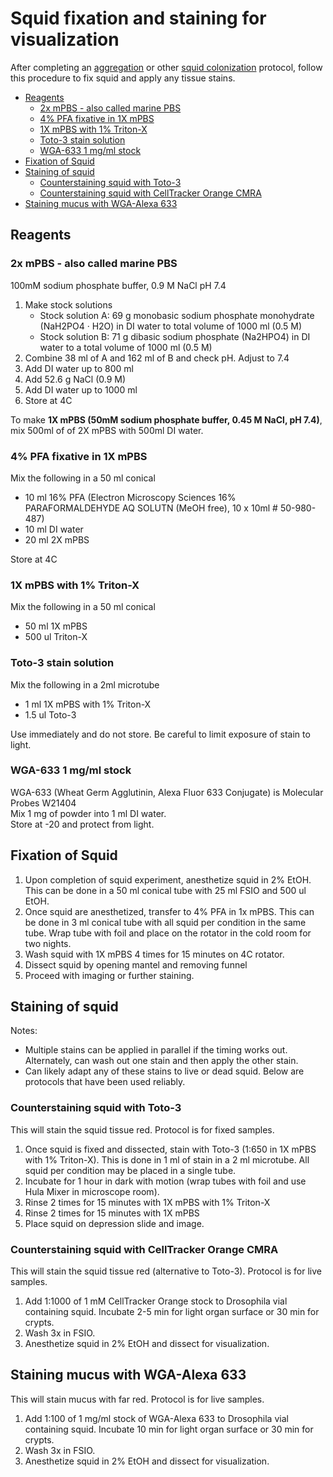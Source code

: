 # Squid fixation and staining for visualization

After completing an [aggregation](squid-colonization-aggregates.md) or other [squid colonization](squid-colonization.md) protocol, follow this procedure to fix squid and apply any tissue stains.

- [Reagents](#reagents)
  - [2x mPBS - also called marine PBS](#2x-mpbs---also-called-marine-pbs)
  - [4% PFA fixative in 1X mPBS](#4-pfa-fixative-in-1x-mpbs)
  - [1X mPBS with 1% Triton-X](#1x-mpbs-with-1-triton-x)
  - [Toto-3 stain solution](#toto-3-stain-solution)
  - [WGA-633 1 mg/ml stock](#wga-633-1-mgml-stock)
- [Fixation of Squid](#fixation-of-squid)
- [Staining of squid](#staining-of-squid)
  - [Counterstaining squid with Toto-3](#counterstaining-squid-with-toto-3)
  - [Counterstaining squid with CellTracker Orange CMRA](#counterstaining-squid-with-celltracker-orange-cmra)
- [Staining mucus with WGA-Alexa 633](#staining-mucus-with-wga-alexa-633)


## Reagents

### 2x mPBS - also called marine PBS
100mM sodium phosphate buffer, 0.9 M NaCl  pH 7.4
1. Make stock solutions
    - Stock solution A: 69 g monobasic sodium phosphate monohydrate (NaH2PO4 · H2O) in DI water to total volume of 1000 ml (0.5 M)
    - Stock solution B: 71 g dibasic sodium phosphate (Na2HPO4) in DI water to a total volume of 1000 ml (0.5 M)
1. Combine 38 ml of A and 162 ml of B and check pH. Adjust to 7.4
1. Add DI water up to 800 ml
1. Add 52.6 g NaCl (0.9 M)
1. Add DI water up to 1000 ml
1. Store at 4C

To make **1X mPBS (50mM sodium phosphate buffer, 0.45 M NaCl, pH 7.4)**, mix 500ml of of 2X mPBS with 500ml DI water.

### 4% PFA fixative in 1X mPBS
Mix the following in a 50 ml conical
  - 10 ml 16% PFA (Electron Microscopy Sciences 16% PARAFORMALDEHYDE AQ SOLUTN (MeOH free), 10 x 10ml #	50-980-487)
  - 10 ml DI water
  - 20 ml 2X mPBS  

Store at 4C

### 1X mPBS with 1% Triton-X
Mix the following in a 50 ml conical
  - 50 ml 1X mPBS
  - 500 ul Triton-X

### Toto-3 stain solution
Mix the following in a 2ml microtube
  - 1 ml 1X mPBS with 1% Triton-X
  - 1.5 ul Toto-3  

Use immediately and do not store. Be careful to limit exposure of stain to light.

### WGA-633 1 mg/ml stock
WGA-633 (Wheat Germ Agglutinin, Alexa Fluor 633 Conjugate) is Molecular Probes W21404  
Mix 1 mg of powder into 1 ml DI water.  
Store at -20 and protect from light.  

## Fixation of Squid

1. Upon completion of squid experiment, anesthetize squid in 2% EtOH. This can be done in a 50 ml conical tube with 25 ml FSIO and 500 ul EtOH.
1. Once squid are anesthetized, transfer to 4% PFA in 1x mPBS. This can be done in 3 ml conical tube with all squid per condition in the same tube. Wrap tube with foil and place on the rotator in the cold room for two nights.
1. Wash squid with 1X mPBS 4 times for 15 minutes on 4C rotator.
1. Dissect squid by opening mantel and removing funnel
1. Proceed with imaging or further staining.

## Staining of squid

Notes:
- Multiple stains can be applied in parallel if the timing works out. Alternately, can wash out one stain and then apply the other stain.
- Can likely adapt any of these stains to live or dead squid. Below are protocols that have been used reliably.


### Counterstaining squid with Toto-3

This will stain the squid tissue red. Protocol is for fixed samples.

1. Once squid is fixed and dissected, stain with Toto-3 (1:650 in 1X mPBS with 1% Triton-X). This is done in 1 ml of stain in a 2 ml microtube. All squid per condition may be placed in a single tube.
1. Incubate for 1 hour in dark with motion (wrap tubes with foil and use Hula Mixer in microscope room).
1. Rinse 2 times for 15 minutes with 1X mPBS with 1% Triton-X
1. Rinse 2 times for 15 minutes with 1X mPBS
1. Place squid on depression slide and image.

### Counterstaining squid with CellTracker Orange CMRA

This will stain the squid tissue red (alternative to Toto-3). Protocol is for live samples.

1. Add 1:1000 of 1 mM CellTracker Orange stock to Drosophila vial containing squid. Incubate 2-5 min for light organ surface or 30 min for crypts.
1. Wash 3x in FSIO.
1. Anesthetize squid in 2% EtOH and dissect for visualization.


## Staining mucus with WGA-Alexa 633

This will stain mucus with far red. Protocol is for live samples.

1. Add 1:100 of 1 mg/ml stock of WGA-Alexa 633 to Drosophila vial containing squid. Incubate 10 min for light organ surface or 30 min for crypts.
1. Wash 3x in FSIO.
1. Anesthetize squid in 2% EtOH and dissect for visualization.
